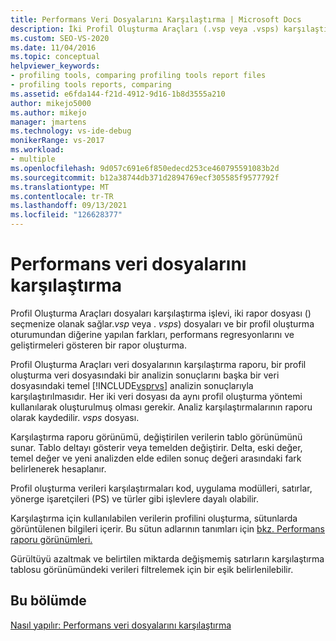 ```yaml
---
title: Performans Veri Dosyalarını Karşılaştırma | Microsoft Docs
description: İki Profil Oluşturma Araçları (.vsp veya .vsps) karşılaştırmak için bir dosya kullanın. Karşılaştırma farkları, performans regresyonlarını ve geliştirmeleri gösterir.
ms.custom: SEO-VS-2020
ms.date: 11/04/2016
ms.topic: conceptual
helpviewer_keywords:
- profiling tools, comparing profiling tools report files
- profiling tools reports, comparing
ms.assetid: e6fda144-f21d-4912-9d16-1b8d3555a210
author: mikejo5000
ms.author: mikejo
manager: jmartens
ms.technology: vs-ide-debug
monikerRange: vs-2017
ms.workload:
- multiple
ms.openlocfilehash: 9d057c691e6f850edecd253ce460795591083b2d
ms.sourcegitcommit: b12a38744db371d2894769ecf305585f9577792f
ms.translationtype: MT
ms.contentlocale: tr-TR
ms.lasthandoff: 09/13/2021
ms.locfileid: "126628377"
---
```

# <a name="compare-performance-data-files"></a>Performans veri dosyalarını karşılaştırma

Profil Oluşturma Araçları dosyaları karşılaştırma işlevi, iki rapor dosyası () seçmenize olanak sağlar.*vsp* veya . *vsps*) dosyaları ve bir profil oluşturma oturumundan diğerine yapılan farkları, performans regresyonlarını ve geliştirmeleri gösteren bir rapor oluşturma.

Profil Oluşturma Araçları veri dosyalarının karşılaştırma raporu, bir profil oluşturma veri dosyasındaki bir analizin sonuçlarını başka bir veri dosyasındaki temel [!INCLUDE[vsprvs](../code-quality/includes/vsprvs_md.md)] analizin sonuçlarıyla karşılaştırılmasıdır. Her iki veri dosyası da aynı profil oluşturma yöntemi kullanılarak oluşturulmuş olması gerekir. Analiz karşılaştırmalarının raporu olarak kaydedilir. *vsps* dosyası.

Karşılaştırma raporu görünümü, değiştirilen verilerin tablo görünümünü sunar. Tablo deltayı gösterir veya temelden değiştirir. Delta, eski değer, temel değer ve yeni analizden elde edilen sonuç değeri arasındaki fark belirlenerek hesaplanır.

Profil oluşturma verileri karşılaştırmaları kod, uygulama modülleri, satırlar, yönerge işaretçileri (PS) ve türler gibi işlevlere dayalı olabilir.

Karşılaştırma için kullanılabilen verilerin profilini oluşturma, sütunlarda görüntülenen bilgileri içerir. Bu sütun adlarının tanımları için [bkz. Performans raporu görünümleri.](../profiling/performance-report-views.md)

Gürültüyü azaltmak ve belirtilen miktarda değişmemiş satırların karşılaştırma tablosu görünümündeki verileri filtrelemek için bir eşik belirlenilebilir.

## <a name="in-this-section"></a>Bu bölümde

[Nasıl yapılır: Performans veri dosyalarını karşılaştırma](../profiling/how-to-compare-performance-data-files.md)
